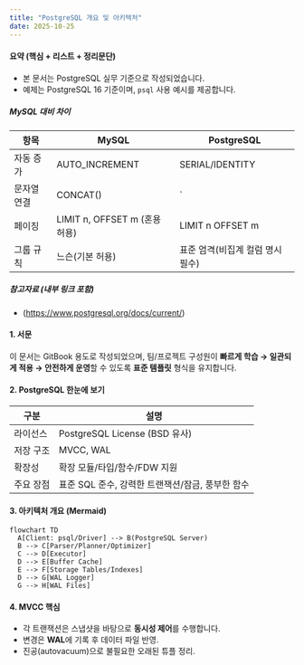 ```yaml
---
title: "PostgreSQL 개요 및 아키텍처"
date: 2025-10-25
---
```


#### 요약 (핵심 + 리스트 + 정리문단)

- 본 문서는 PostgreSQL 실무 기준으로 작성되었습니다.
- 예제는 PostgreSQL 16 기준이며, `psql` 사용 예시를 제공합니다.

##### MySQL 대비 차이

| 항목 | MySQL | PostgreSQL |
|---|---|---|
| 자동 증가 | AUTO_INCREMENT | SERIAL/IDENTITY |
| 문자열 연결 | CONCAT() | `||` |
| 페이징 | LIMIT n, OFFSET m (혼용 허용) | LIMIT n OFFSET m |
| 그룹 규칙 | 느슨(기본 허용) | 표준 엄격(비집계 컬럼 명시 필수) |

##### 참고자료 (내부 링크 포함)

- (https://www.postgresql.org/docs/current/)

#### 1. 서문

이 문서는 GitBook 용도로 작성되었으며, 팀/프로젝트 구성원이 **빠르게 학습 → 일관되게 적용 → 안전하게 운영**할 수 있도록
**표준 템플릿** 형식을 유지합니다.


#### 2. PostgreSQL 한눈에 보기

| 구분 | 설명 |
|---|---|
| 라이선스 | PostgreSQL License (BSD 유사) |
| 저장 구조 | MVCC, WAL |
| 확장성 | 확장 모듈/타입/함수/FDW 지원 |
| 주요 장점 | 표준 SQL 준수, 강력한 트랜잭션/잠금, 풍부한 함수 |

#### 3. 아키텍처 개요 (Mermaid)

```mermaid
flowchart TD
  A[Client: psql/Driver] --> B(PostgreSQL Server)
  B --> C[Parser/Planner/Optimizer]
  C --> D[Executor]
  D --> E[Buffer Cache]
  E --> F[Storage Tables/Indexes]
  D --> G[WAL Logger]
  G --> H[WAL Files]
```

#### 4. MVCC 핵심

- 각 트랜잭션은 스냅샷을 바탕으로 **동시성 제어**를 수행합니다.
- 변경은 **WAL**에 기록 후 데이터 파일 반영.
- 진공(autovacuum)으로 불필요한 오래된 튜플 정리.
